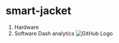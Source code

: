 # smart-jacket
1. Hardware
2. Software
   Dash analytics
   ![GitHub Logo](/Software/Dash_analytics/databoard_image.jpeg)  